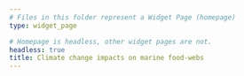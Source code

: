 ```yaml
---
# Files in this folder represent a Widget Page (homepage)
type: widget_page

# Homepage is headless, other widget pages are not.
headless: true
title: Climate change impacts on marine food-webs
---
```

